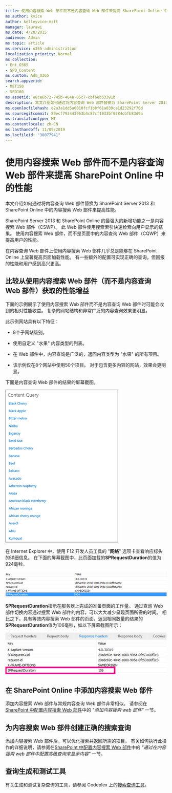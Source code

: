 ```yaml
---
title: 使用内容搜索 Web 部件而不是内容查询 Web 部件来提高 SharePoint Online 中的性能
ms.author: kvice
author: kelleyvice-msft
manager: laurawi
ms.date: 4/20/2015
audience: Admin
ms.topic: article
ms.service: o365-administration
localization_priority: Normal
ms.collection:
- Ent_O365
- SPO_Content
ms.custom: Adm_O365
search.appverid:
- MET150
- SPO160
ms.assetid: e8ce6b72-745b-464a-85c7-cbf6eb53391b
description: 本文介绍如何通过将内容查询 Web 部件替换为 SharePoint Server 2013 和 SharePoint Online 中的内容搜索 Web 部件来提高性能。
ms.openlocfilehash: e2a3a1dd5a0010fcf1bbf61a039ca1d23292f70d
ms.sourcegitcommit: 89ecf793443963b4c87cf1033bf0284cbfb83d9a
ms.translationtype: MT
ms.contentlocale: zh-CN
ms.lasthandoff: 11/09/2019
ms.locfileid: "38077941"
---
```

# <a name="using-content-search-web-part-instead-of-content-query-web-part-to-improve-performance-in-sharepoint-online"></a>使用内容搜索 Web 部件而不是内容查询 Web 部件来提高 SharePoint Online 中的性能

本文介绍如何通过将内容查询 Web 部件替换为 SharePoint Server 2013 和 SharePoint Online 中的内容搜索 Web 部件来提高性能。
  
SharePoint Server 2013 和 SharePoint Online 的最强大的新增功能之一是内容搜索 Web 部件（CSWP）。 此 Web 部件使用搜索索引快速检索向用户显示的结果。 使用内容搜索 Web 部件，而不是页面中的内容查询 Web 部件（CQWP）来提高用户的性能。
  
在内容查询 Web 部件上使用内容搜索 Web 部件几乎总是能够在 SharePoint Online 上显著提高页面加载性能。 有一些额外的配置可实现正确的查询，但回报的性能和用户感到高兴更高。
  
## <a name="comparing-the-performance-gain-you-get-from-using-content-search-web-part-instead-of-content-query-web-part"></a>比较从使用内容搜索 Web 部件（而不是内容查询 Web 部件）获取的性能增益

下面的示例展示了使用内容搜索 Web 部件而不是内容查询 Web 部件时可能会收到的相对性能收益。 复杂的网站结构和非常广泛的内容查询效果更明显。
  
此示例网站具有以下特征：
  
- 8个子网站级别。
    
- 使用自定义 "水果" 内容类型的列表。
    
- 在 Web 部件中，内容查询是广泛的，返回内容类型为 "水果" 的所有项目。
    
- 该示例仅在8个网站中使用50个项目。 对于包含更多内容的网站，效果会更明显。
    
下面是内容查询 Web 部件的结果的屏幕截图。
  
![显示 Web 部件的内容查询的图形](media/b3d41f20-dfe5-46ed-9c0a-31057e82de33.png)
  
在 Internet Explorer 中，使用 F12 开发人员工具的 "**网络**" 选项卡查看响应标头的详细信息。 在下面的屏幕截图中，此页面加载的**SPRequestDuration**的值为924毫秒。 
  
![显示请求持续时间为 924 的屏幕截图](media/343571f2-a249-4de2-bc11-2cee93498aea.png)
  
 **SPRequestDuration**指示在服务器上完成的准备页面的工作量。 通过查询 Web 部件切换内容通过搜索 Web 部件的内容，可以大大减少呈现页面所需的时间。 相比之下，具有等效内容搜索 Web 部件的页面，返回相同数量的结果的**SPRequestDuration**值为106毫秒，如以下屏幕截图所示： 
  
![显示请求持续时间为 106 的屏幕截图](media/b46387ac-660d-4e5e-a11c-cc430e912962.png)
  
## <a name="adding-a-content-search-web-part-in-sharepoint-online"></a>在 SharePoint Online 中添加内容搜索 Web 部件

添加内容搜索 Web 部件与常规内容查询 Web 部件非常相似。 请参阅在[SharePoint 中配置内容搜索 Web 部件](https://support.office.com/article/Configure-a-Content-Search-Web-Part-in-SharePoint-0dc16de1-dbe4-462b-babb-bf8338c36c9a)中的 *"添加内容搜索 web 部件"* 一节。
  
## <a name="creating-the-right-search-query-for-your-content-search-web-part"></a>为内容搜索 Web 部件创建正确的搜索查询

添加内容搜索 Web 部件后，可以优化搜索并返回所需的项目。 有关如何执行此操作的详细说明，请参阅在[SharePoint 中配置内容搜索 Web 部件](https://support.office.com/article/Configure-a-Content-Search-Web-Part-in-SharePoint-0dc16de1-dbe4-462b-babb-bf8338c36c9a)中的 *"通过在内容搜索 web 部件中配置高级查询来显示内容"* 一节。
  
## <a name="query-building-and-testing-tool"></a>查询生成和测试工具

有关生成和测试复杂查询的工具，请参阅 Codeplex 上的[搜索查询工具](https://sp2013searchtool.codeplex.com/)。 
  

